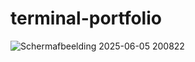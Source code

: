 # terminal-portfolio
![Schermafbeelding 2025-06-05 200822](https://github.com/user-attachments/assets/5fd0b15d-ef8c-43d7-9fd2-1aad2651d9ac)

